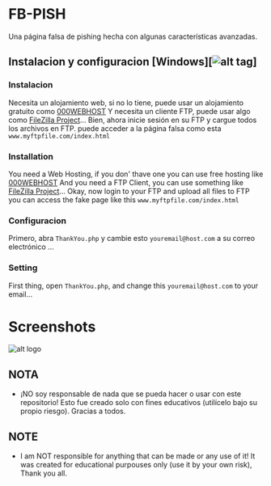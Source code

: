 # FB-PISH
Una página falsa de pishing hecha con algunas características avanzadas.

## Instalacion y configuracion [Windows][![alt tag](http://icons.iconarchive.com/icons/yootheme/social-bookmark/32/social-windows-button-icon.png)]

### Instalacion
Necesita un alojamiento web, si no lo tiene, puede usar un alojamiento gratuito como [000WEBHOST](https://000webhost.com/) 
Y necesita un cliente FTP, puede usar algo como [FileZilla Project](https://filezilla-project.org/download.php)... 
Bien, ahora inicie sesión en su FTP y cargue todos los archivos en FTP. puede acceder a la página falsa como esta ```www.myftpfile.com/index.html```

### Installation
You need a Web Hosting, if you don' thave one you can use free hosting like [000WEBHOST](https://000webhost.com/)
And you need a FTP Client, you can use something like [FileZilla Project](https://filezilla-project.org/download.php)...
Okay, now login to your FTP and upload all files to FTP you can access the fake page like this ```www.myftpfile.com/index.html```

### Configuracion
Primero, abra ```ThankYou.php``` y cambie esto ```youremail@host.com``` a su correo electrónico ...

### Setting
First thing, open ```ThankYou.php```, and change this ```youremail@host.com``` to your email...


# Screenshots

![alt logo](https://i.ibb.co/grLVdb1/2021-08-30-20h01-28.png)

## NOTA
- ¡NO soy responsable de nada que se pueda hacer o usar con este repositorio! Esto fue creado solo con fines educativos (utilícelo bajo su propio riesgo). Gracias a todos.

## NOTE
- I am NOT responsible for anything that can be made or any use of it! It was created for educational purpouses only (use it by your own risk), Thank you all.
